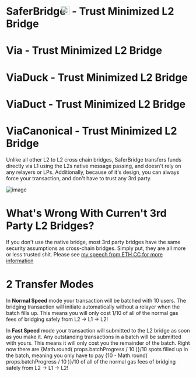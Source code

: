 # SaferBridge <img width=24 height=24 style="margin-left:-20px" src="https://github.com/Robbiekruszynski/ist_hack_2023/assets/149794418/28cc3ac1-d69e-49b2-8f28-513d06a5113f"> - Trust Minimized L2 Bridge
# Via - Trust Minimized L2 Bridge
# ViaDuck - Trust Minimized L2 Bridge
# ViaDuct - Trust Minimized L2 Bridge
# ViaCanonical - Trust Minimized L2 Bridge
Unlike all other L2 to L2 cross chain bridges, SaferBridge transfers funds directly via L1 using the L2s native message passing, and doesn't rely on any relayers or LPs. Additionally, because of it's design, you can always force your transaction, and don't have to trust any 3rd party.

![image](https://github.com/Robbiekruszynski/ist_hack_2023/assets/149794418/28cc3ac1-d69e-49b2-8f28-513d06a5113f)

# What's Wrong With Curren't 3rd Party L2 Bridges?

If you don't use the native bridge, most 3rd party bridges have the same security assumptions as cross-chain bridges. Simply put, they are all more or less trusted shit. Please see <a href="https://www.youtube.com/watch?v=EAkOHyWPI4o" target="_blank">my speech from ETH CC for more information</a>

# 2 Transfer Modes

In <b>Normal Speed</b> mode your transaction will be batched with 10 users. The bridging transaction will initiate automatically without a relayer when the batch fills up. This means you will only cost 1/10 of all of the normal gas fees of bridging safely from L2 -&gt; L1 -&gt; L2!

In <b>Fast Speed</b> mode your transaction will submitted to the L2 bridge as soon as you make it. Any outstanding transactions in a batch will be submitted with yours. This means it will only cost you the remainder of the batch. Right now there are {Math.round( props.batchProgress / 10 )}/10 spots filled up in the batch, meaning you only have to pay {10 - Math.round( props.batchProgress / 10 )}/10 of all of the normal gas fees of bridging safely from L2 -&gt; L1 -&gt; L2!
